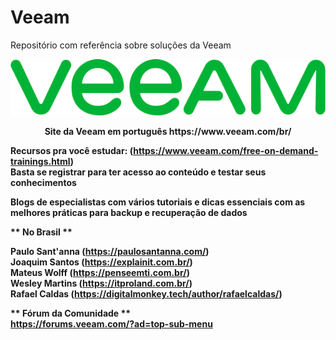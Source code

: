 # Veeam
Repositório com referência sobre soluções da Veeam


<p align="center">
   <img src="https://github.com/bethsouza/Veeam/blob/main/veeam.PNG">
</p>

<p align="center"><b>  Site da Veeam em português https://www.veeam.com/br/  </br>

Recursos pra você estudar: (https://www.veeam.com/free-on-demand-trainings.html) </br>
Basta se registrar para ter acesso ao conteúdo e testar seus conhecimentos</br>

Blogs de especialistas com vários tutoriais e dicas essenciais com as melhores práticas para backup e recuperação de dados

<b> ** No Brasil ** </br>

Paulo Sant'anna (https://paulosantanna.com/) </br>
Joaquim Santos (https://explainit.com.br/) </br>
Mateus Wolff (https://penseemti.com.br/) </br>
Wesley Martins (https://itproland.com.br/) </br>
Rafael Caldas (https://digitalmonkey.tech/author/rafaelcaldas/) </br>

<b> ** Fórum da Comunidade ** </br>
https://forums.veeam.com/?ad=top-sub-menu
